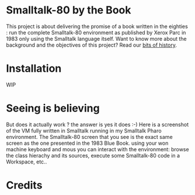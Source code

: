 # Smalltalk-80 by the Book

This project is about delivering the promise of a book written in the eighties : run the complete Smalltalk-80 environment as published by Xerox Parc in 1983 only using the Smalltalk language itself. Want to know more about the background and the objectives of this project? Read our [bits of history](History.md).

# Installation
WIP

# Seeing is believing
But does it actually work ? the answer is yes it does :-) Here is a screenshot of the VM fully written in Smalltalk running in my Smalltalk Pharo environment. The Smalltalk-80 screen that you see is the exact same screen as the one presented in the 1983 Blue Book. using your won machine keyboard and mous you can interact with the environment: browse the class hierachy and its sources, execute some Smalltalk-80 code in a Workspace, etc..



# Credits
